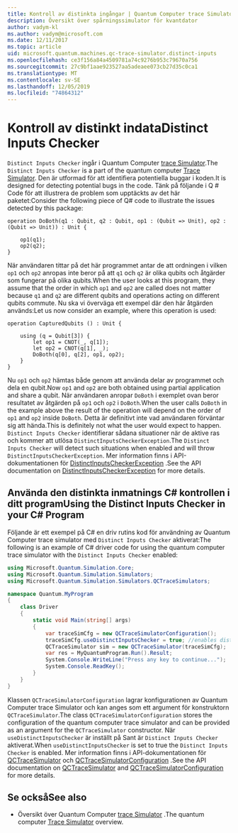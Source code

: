 ```yaml
---
title: Kontroll av distinkta ingångar | Quantum Computer trace Simulator | Microsoft Docs
description: Översikt över spårningssimulator för kvantdator
author: vadym-kl
ms.author: vadym@microsoft.com
ms.date: 12/11/2017
ms.topic: article
uid: microsoft.quantum.machines.qc-trace-simulator.distinct-inputs
ms.openlocfilehash: ce3f156a84a4509781a74c9276b953c79670a756
ms.sourcegitcommit: 27c9bf1aae923527aa5adeaee073cb27d35c0ca1
ms.translationtype: MT
ms.contentlocale: sv-SE
ms.lasthandoff: 12/05/2019
ms.locfileid: "74864312"
---
```

# <a name="distinct-inputs-checker"></a><span data-ttu-id="fa88a-103">Kontroll av distinkt indata</span><span class="sxs-lookup"><span data-stu-id="fa88a-103">Distinct Inputs Checker</span></span>

<span data-ttu-id="fa88a-104">`Distinct Inputs Checker` ingår i Quantum Computer [trace Simulator](xref:microsoft.quantum.machines.qc-trace-simulator.intro).</span><span class="sxs-lookup"><span data-stu-id="fa88a-104">The `Distinct Inputs Checker` is a part of the quantum computer [Trace Simulator](xref:microsoft.quantum.machines.qc-trace-simulator.intro).</span></span> <span data-ttu-id="fa88a-105">Den är utformad för att identifiera potentiella buggar i koden.</span><span class="sxs-lookup"><span data-stu-id="fa88a-105">It is designed for detecting potential bugs in the code.</span></span> <span data-ttu-id="fa88a-106">Tänk på följande i Q # Code för att illustrera de problem som upptäckts av det här paketet:</span><span class="sxs-lookup"><span data-stu-id="fa88a-106">Consider the following piece of Q# code to illustrate the issues detected by this package:</span></span>

```qsharp
operation DoBoth(q1 : Qubit, q2 : Qubit, op1 : (Qubit => Unit), op2 : (Qubit => Unit)) : Unit {

    op1(q1);
    op2(q2);
}
```

<span data-ttu-id="fa88a-107">När användaren tittar på det här programmet antar de att ordningen i vilken `op1` och `op2` anropas inte beror på att `q1` och `q2` är olika qubits och åtgärder som fungerar på olika qubits.</span><span class="sxs-lookup"><span data-stu-id="fa88a-107">When the user looks at this program, they assume that the order in which `op1` and `op2` are called does not matter because `q1` and `q2` are different qubits and operations acting on different qubits commute.</span></span> <span data-ttu-id="fa88a-108">Nu ska vi överväga ett exempel där den här åtgärden används:</span><span class="sxs-lookup"><span data-stu-id="fa88a-108">Let us now consider an example, where this operation is used:</span></span>

```qsharp
operation CapturedQubits () : Unit {

    using (q = Qubit[3]) {
        let op1 = CNOT(_, q[1]);
        let op2 = CNOT(q[1], _);
        DoBoth(q[0], q[2], op1, op2);
    }
}
```

<span data-ttu-id="fa88a-109">Nu `op1` och `op2` hämtas både genom att använda delar av programmet och dela en qubit.</span><span class="sxs-lookup"><span data-stu-id="fa88a-109">Now `op1` and `op2` are both obtained using partial application and share a qubit.</span></span> <span data-ttu-id="fa88a-110">När användaren anropar `DoBoth` i exemplet ovan beror resultatet av åtgärden på `op1` och `op2` i `DoBoth`.</span><span class="sxs-lookup"><span data-stu-id="fa88a-110">When the user calls `DoBoth` in the example above the result of the operation will depend on the order of `op1` and `op2` inside `DoBoth`.</span></span> <span data-ttu-id="fa88a-111">Detta är definitivt inte vad användaren förväntar sig att hända.</span><span class="sxs-lookup"><span data-stu-id="fa88a-111">This is definitely not what the user would expect to happen.</span></span> <span data-ttu-id="fa88a-112">`Distinct Inputs Checker` identifierar sådana situationer när de aktive ras och kommer att utlösa `DistinctInputsCheckerException`.</span><span class="sxs-lookup"><span data-stu-id="fa88a-112">The `Distinct Inputs Checker` will detect such situations when enabled and will throw `DistinctInputsCheckerException`.</span></span> <span data-ttu-id="fa88a-113">Mer information finns i API-dokumentationen för [DistinctInputsCheckerException](https://docs.microsoft.com/dotnet/api/Microsoft.Quantum.Simulation.Simulators.QCTraceSimulators.DistinctInputsCheckerException) .</span><span class="sxs-lookup"><span data-stu-id="fa88a-113">See the API documentation on [DistinctInputsCheckerException](https://docs.microsoft.com/dotnet/api/Microsoft.Quantum.Simulation.Simulators.QCTraceSimulators.DistinctInputsCheckerException) for more details.</span></span>

## <a name="using-the-distinct-inputs-checker-in-your-c-program"></a><span data-ttu-id="fa88a-114">Använda den distinkta inmatnings C# kontrollen i ditt program</span><span class="sxs-lookup"><span data-stu-id="fa88a-114">Using the Distinct Inputs Checker in your C# Program</span></span>

<span data-ttu-id="fa88a-115">Följande är ett exempel på C# en driv rutins kod för användning av Quantum Computer trace simulator med `Distinct Inputs Checker` aktiverat:</span><span class="sxs-lookup"><span data-stu-id="fa88a-115">The following is an example of C# driver code for using the quantum computer trace simulator with the `Distinct Inputs Checker` enabled:</span></span>

```csharp
using Microsoft.Quantum.Simulation.Core;
using Microsoft.Quantum.Simulation.Simulators;
using Microsoft.Quantum.Simulation.Simulators.QCTraceSimulators;

namespace Quantum.MyProgram
{
    class Driver
    {
        static void Main(string[] args)
        {
            var traceSimCfg = new QCTraceSimulatorConfiguration();
            traceSimCfg.useDistinctInputsChecker = true; //enables distinct inputs checker
            QCTraceSimulator sim = new QCTraceSimulator(traceSimCfg);
            var res = MyQuantumProgram.Run().Result;
            System.Console.WriteLine("Press any key to continue...");
            System.Console.ReadKey();
        }
    }
}
```

<span data-ttu-id="fa88a-116">Klassen `QCTraceSimulatorConfiguration` lagrar konfigurationen av Quantum Computer trace Simulator och kan anges som ett argument för konstruktorn `QCTraceSimulator`.</span><span class="sxs-lookup"><span data-stu-id="fa88a-116">The class `QCTraceSimulatorConfiguration` stores the configuration of the quantum computer trace simulator and can be provided as an argument for the `QCTraceSimulator` constructor.</span></span> <span data-ttu-id="fa88a-117">När `useDistinctInputsChecker` är inställt på Sant är `Distinct Inputs Checker` aktiverat.</span><span class="sxs-lookup"><span data-stu-id="fa88a-117">When `useDistinctInputsChecker` is set to true the `Distinct Inputs Checker` is enabled.</span></span> <span data-ttu-id="fa88a-118">Mer information finns i API-dokumentationen för [QCTraceSimulator](https://docs.microsoft.com/dotnet/api/Microsoft.Quantum.Simulation.Simulators.QCTraceSimulators.QCTraceSimulator) och [QCTraceSimulatorConfiguration](https://docs.microsoft.com/dotnet/api/Microsoft.Quantum.Simulation.Simulators.QCTraceSimulators.QCTraceSimulatorConfiguration?) .</span><span class="sxs-lookup"><span data-stu-id="fa88a-118">See the API documentation on [QCTraceSimulator](https://docs.microsoft.com/dotnet/api/Microsoft.Quantum.Simulation.Simulators.QCTraceSimulators.QCTraceSimulator) and [QCTraceSimulatorConfiguration](https://docs.microsoft.com/dotnet/api/Microsoft.Quantum.Simulation.Simulators.QCTraceSimulators.QCTraceSimulatorConfiguration?) for more details.</span></span>

## <a name="see-also"></a><span data-ttu-id="fa88a-119">Se också</span><span class="sxs-lookup"><span data-stu-id="fa88a-119">See also</span></span>

- <span data-ttu-id="fa88a-120">Översikt över Quantum Computer [trace Simulator](xref:microsoft.quantum.machines.qc-trace-simulator.intro) .</span><span class="sxs-lookup"><span data-stu-id="fa88a-120">The quantum computer [Trace Simulator](xref:microsoft.quantum.machines.qc-trace-simulator.intro) overview.</span></span>
